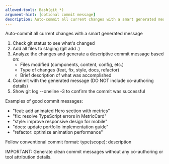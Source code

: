 ```yaml
---
allowed-tools: Bash(git *)
argument-hint: [optional commit message]
description: Auto-commit all current changes with a smart generated message
---
```


Auto-commit all current changes with a smart generated message

1. Check git status to see what's changed
2. Add all files to staging (git add .)
3. Analyze the changes and generate a descriptive commit message based on:
   - Files modified (components, content, config, etc.)
   - Type of changes (feat, fix, style, docs, refactor)
   - Brief description of what was accomplished
4. Commit with the generated message (DO NOT include co-authoring details)
5. Show git log --oneline -3 to confirm the commit was successful

Examples of good commit messages:

- "feat: add animated Hero section with metrics"
- "fix: resolve TypeScript errors in MetricCard"
- "style: improve responsive design for mobile"
- "docs: update portfolio implementation guide"
- "refactor: optimize animation performance"

Follow conventional commit format: type(scope): description

IMPORTANT: Generate clean commit messages without any co-authoring or tool attribution details.

